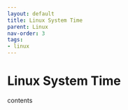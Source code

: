 ```yaml
---
layout: default
title: Linux System Time
parent: Linux
nav-order: 3
tags:
- linux
---
```


# Linux System Time
contents
